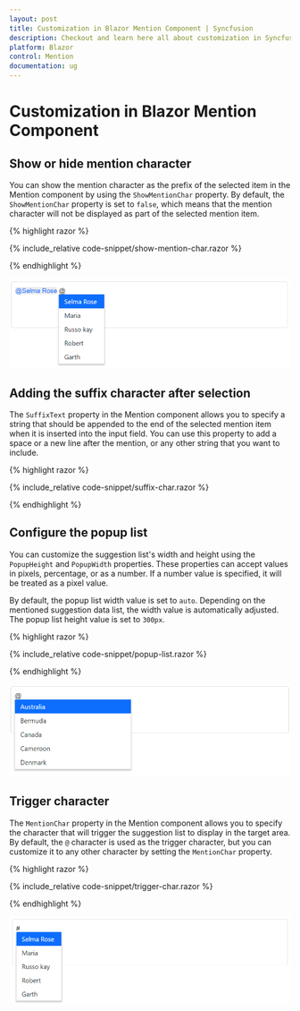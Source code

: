 ```yaml
---
layout: post
title: Customization in Blazor Mention Component | Syncfusion
description: Checkout and learn here all about customization in Syncfusion Blazor Mention component and much more.
platform: Blazor
control: Mention
documentation: ug
---
```


# Customization in Blazor Mention Component

## Show or hide mention character

You can show the mention character as the prefix of the selected item in the Mention component by using the `ShowMentionChar` property. By default, the `ShowMentionChar` property is set to `false`, which means that the mention character will not be displayed as part of the selected mention item.

{% highlight razor %}

{% include_relative code-snippet/show-mention-char.razor %}

{% endhighlight %}

![Blazor Mention with show or hide mention character](./images/blazor-mention-show-mention-char.png)

## Adding the suffix character after selection

The `SuffixText` property in the Mention component allows you to specify a string that should be appended to the end of the selected mention item when it is inserted into the input field. You can use this property to add a space or a new line after the mention, or any other string that you want to include.

{% highlight razor %}

{% include_relative code-snippet/suffix-char.razor %}

{% endhighlight %}

## Configure the popup list

You can customize the suggestion list's width and height using the `PopupHeight` and `PopupWidth` properties. These properties can accept values in pixels, percentage, or as a number. If a number value is specified, it will be treated as a pixel value.

By default, the popup list width value is set to `auto`. Depending on the mentioned suggestion data list, the width value is automatically adjusted. The popup list height value is set to `300px`.

{% highlight razor %}

{% include_relative code-snippet/popup-list.razor %}

{% endhighlight %}

![Blazor Mention with popup list](./images/blazor-mention-popup-list.png)

## Trigger character

The `MentionChar` property in the Mention component allows you to specify the character that will trigger the suggestion list to display in the target area. By default, the `@` character is used as the trigger character, but you can customize it to any other character by setting the `MentionChar` property.

{% highlight razor %}

{% include_relative code-snippet/trigger-char.razor %}

{% endhighlight %}

![Blazor Mention with trigger character](./images/blazor-mention-trigger-char.png)